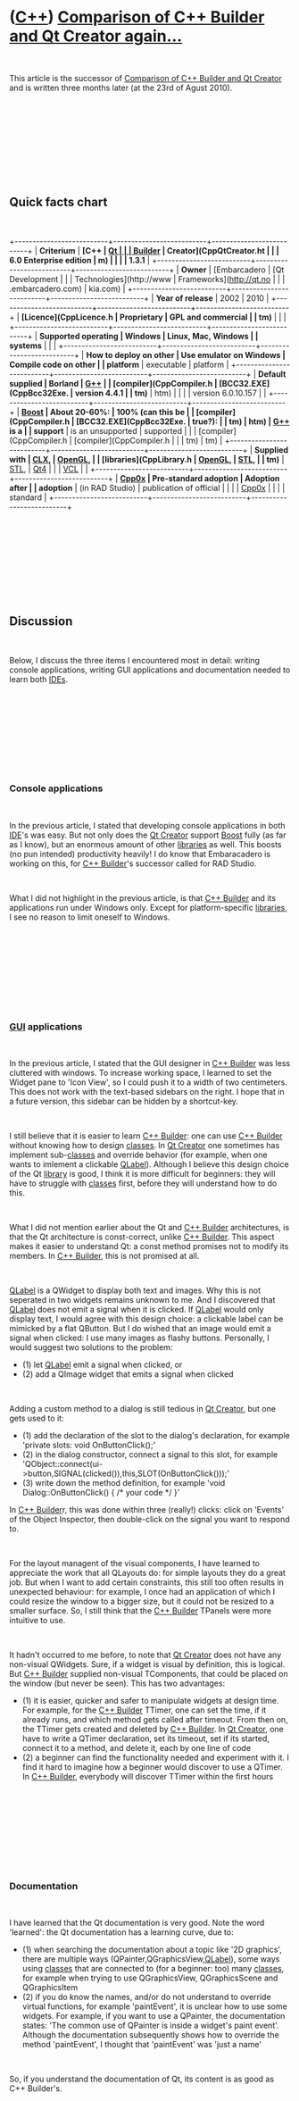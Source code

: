 



 

 

 

 

 

([C++](Cpp.md)) [Comparison of C++ Builder and Qt Creator again...](CppCompareCppBuilderAndQtCreatorAgain.md)
===============================================================================================================

 

This article is the successor of [Comparison of C++ Builder and Qt
Creator](CppCompareCppBuilderAndQtCreator.md) and is written three
months later (at the 23rd of Agust 2010).

 

 

 

 

 

Quick facts chart
-----------------

 

+--------------------------+--------------------------+--------------------------+
| **Criterium**            | **[C++                   | **[Qt                    |
|                          | Builder](CppBuilder.md) | Creator](CppQtCreator.ht |
|                          | 6.0 Enterprise edition** | m)                       |
|                          |                          | 1.3.1**                  |
+--------------------------+--------------------------+--------------------------+
| **Owner**                | [Embarcadero             | [Qt Development          |
|                          | Technologies](http://www | Frameworks](http://qt.no |
|                          | .embarcadero.com)        | kia.com)                 |
+--------------------------+--------------------------+--------------------------+
| **Year of release**      | 2002                     | 2010                     |
+--------------------------+--------------------------+--------------------------+
| **[Licence](CppLicence.h | Proprietary              | GPL and commercial       |
| tm)**                    |                          |                          |
+--------------------------+--------------------------+--------------------------+
| **Supported operating    | Windows                  | Linux, Mac, Windows      |
| systems**                |                          |                          |
+--------------------------+--------------------------+--------------------------+
| **How to deploy on other | Use emulator on Windows  | Compile code on other    |
| platform**               | executable               | platform                 |
+--------------------------+--------------------------+--------------------------+
| **Default supplied       | Borland                  | [G++](CppGpp.md)        |
| [compiler](CppCompiler.h | [BCC32.EXE](CppBcc32Exe. | version 4.4.1            |
| tm)**                    | htm)                     |                          |
|                          | version 6.0.10.157       |                          |
+--------------------------+--------------------------+--------------------------+
| **[Boost](CppBoost.md)  | About 20-60%:            | 100% (can this be        |
| [compiler](CppCompiler.h | [BCC32.EXE](CppBcc32Exe. | true?):                  |
| tm)                      | htm)                     | [G++](CppGpp.md) is a   |
| support**                | is an unsupported        | supported                |
|                          | [compiler](CppCompiler.h | [compiler](CppCompiler.h |
|                          | tm)                      | tm)                      |
+--------------------------+--------------------------+--------------------------+
| **Supplied with          | [CLX](CppClx.md),       | [OpenGL](CppOpenGl.md), |
| [libraries](CppLibrary.h | [OpenGL](CppOpenGl.md), | [STL](CppStl.md),       |
| tm)**                    | [STL](CppStl.md),       | [Qt4](CppQt.md)         |
|                          | [VCL](CppVcl.md)        |                          |
+--------------------------+--------------------------+--------------------------+
| **[Cpp0x](Cpp0x.md)     | Pre-standard adoption    | Adoption after           |
| adoption**               | (in RAD Studio)          | publication of official  |
|                          |                          | [Cpp0x](Cpp0x.md)       |
|                          |                          | standard                 |
+--------------------------+--------------------------+--------------------------+

 

 

 

 

 

Discussion
----------

 

Below, I discuss the three items I encountered most in detail: writing
console applications, writing GUI applications and documentation needed
to learn both [IDEs](CppIde.md).

 

 

 

 

 

### Console applications

 

In the previous article, I stated that developing console applications
in both [IDE](CppIde.md)'s was easy. But not only does the [Qt
Creator](CppQtCreator.md) support [Boost](CppBoost.md) fully (as far
as I know), but an enormous amount of other [libraries](CppLibrary.md)
as well. This boosts (no pun intended) productivity heavily! I do know
that Embaracadero is working on this, for [C++
Builder](CppBuilder.md)'s successor called for RAD Studio.

 

What I did not highlight in the previous article, is that [C++
Builder](CppBuilder.md) and its applications run under Windows only.
Except for platform-specific [libraries](CppLibrary.md), I see no
reason to limit oneself to Windows.

 

 

 

 

 

### [GUI](CppGui.md) applications

 

In the previous article, I stated that the GUI designer in [C++
Builder](CppBuilder.md) was less cluttered with windows. To increase
working space, I learned to set the Widget pane to 'Icon View', so I
could push it to a width of two centimeters. This does not work with the
text-based sidebars on the right. I hope that in a future version, this
sidebar can be hidden by a shortcut-key.

 

I still believe that it is easier to learn [C++
Builder](CppBuilder.md): one can use [C++ Builder](CppBuilder.md)
without knowing how to design [classes](CppClass.md). In [Qt
Creator](CppQtCreator.md) one sometimes has implement
sub-[classes](CppClass.md) and override behavior (for example, when one
wants to imlement a clickable [QLabel](CppQLabel.md)). Although I
believe this design choice of the Qt [library](CppLibrary.md) is good,
I think it is more difficult for beginners: they will have to struggle
with [classes](CppClass.md) first, before they will understand how to
do this.

 

What I did not mention earlier about the Qt and [C++
Builder](CppBuilder.md) architectures, is that the Qt architecture is
const-correct, unlike [C++ Builder](CppBuilder.md). This aspect makes
it easier to understand Qt: a const method promises not to modify its
members. In [C++ Builder](CppBuilder.md), this is not promised at all.

 

[QLabel](CppQLabel.md) is a QWidget to display both text and images.
Why this is not seperated in two widgets remains unknown to me. And I
discovered that [QLabel](CppQLabel.md) does not emit a signal when it
is clicked. If [QLabel](CppQLabel.md) would only display text, I would
agree with this design choice: a clickable label can be mimicked by a
flat QButton. But I do wished that an image would emit a signal when
clicked: I use many images as flashy buttons. Personally, I would
suggest two solutions to the problem:

-   \(1) let [QLabel](CppQLabel.md) emit a signal when clicked, or
-   \(2) add a QImage widget that emits a signal when clicked

 

Adding a custom method to a dialog is still tedious in [Qt
Creator](CppQtCreator.md), but one gets used to it:

-   \(1) add the declaration of the slot to the dialog's declaration, for
    example 'private slots: void OnButtonClick();'
-   \(2) in the dialog constructor, connect a signal to this slot, for
    example
    'QObject::connect(ui-&gt;button,SIGNAL(clicked()),this,SLOT(OnButtonClick()));'
-   \(3) write down the method definition, for example
    'void Dialog::OnButtonClick() { /\* your code \*/ }'

In [C++ Builder](CppBuilder.md)r, this was done within three (really!)
clicks: click on 'Events' of the Object Inspector, then double-click on
the signal you want to respond to.

 

For the layout managent of the visual components, I have learned to
appreciate the work that all QLayouts do: for simple layouts they do a
great job. But when I want to add certain constraints, this still too
often results in unexpected behaviour: for example, I once had an
application of which I could resize the window to a bigger size, but it
could not be resized to a smaller surface. So, I still think that the
[C++ Builder](CppBuilder.md) TPanels were more intuitive to use.

 

It hadn't occurred to me before, to note that [Qt
Creator](CppQtCreator.md) does not have any non-visual QWidgets. Sure,
if a widget is visual by definition, this is logical. But [C++
Builder](CppBuilder.md) supplied non-visual TComponents, that could be
placed on the window (but never be seen). This has two advantages:

-   \(1) it is easier, quicker and safer to manipulate widgets at design
    time. For example, for the [C++ Builder](CppBuilder.md) TTimer, one can
    set the time, if it already runs, and which method gets called
    after timeout. From then on, the TTimer gets created and deleted by [C++
    Builder](CppBuilder.md). In [Qt Creator](CppQtCreator.md), one have to
    write a QTimer declaration, set its timeout, set if its started, connect
    it to a method, and delete it, each by one line of code
-   \(2) a beginner can find the functionality needed and experiment with it.
    I find it hard to imagine how a beginner would discover to use a QTimer.
    In [C++ Builder](CppBuilder.md), everybody will discover TTimer within
    the first hours

 

 

 

 

 

### Documentation

 

I have learned that the Qt documentation is very good. Note the word
'learned': the Qt documentation has a learning curve, due to:

-   \(1) when searching the documentation about a topic like '2D graphics',
    there are multiple ways
    (QPainter,QGraphicsView,[QLabel](CppQLabel.md)), some ways using
    [classes](CppClass.md) that are connected to (for a beginner: too) many
    [classes](CppClass.md), for example when trying to use QGraphicsView,
    QGraphicsScene and QGraphicsItem
-   \(2) if you do know the names, and/or do not understand to override
    virtual functions, for example 'paintEvent', it is unclear how to use
    some widgets. For example, if you want to use a QPainter, the
    documentation states: 'The common use of QPainter is inside a widget's
    paint event'. Although the documentation subsequently shows how to
    override the method 'paintEvent', I thought that 'paintEvent' was 'just
    a name'

 

So, if you understand the documentation of Qt, its content is as good as
C++ Builder's.

 

Still, there re two thingss:

-   \(1) Because [C++ Builder](CppBuilder.md) is easier to learn (as I
    stated above), I nearly ever needed to use its documentation for VCL
    [classes](CppClass.md)
-   \(2) Unlike the Qt documentation, [C++ Builder](CppBuilder.md) also
    documents [STL](CppStl.md) classes

 

Summarizing this:

-   \(1) The [Qt Creator](CppQtCreator.md) documentation documents its Qt
    [classes](CppClass.md) as well as [C++ Builder](CppBuilder.md)
    documents its VCL classes
-   \(2) The [Qt Creator](CppQtCreator.md) documentation takes time to
    understand, the [C++ Builder](CppBuilder.md) documentation is more
    intuitive
-   \(3) Unlike [C++ Builder](CppBuilder.md), the [Qt
    Creator](CppQtCreator.md) documentation lacks [STL](CppStl.md) classes
    documentation

 

 

 

 

 

Summary
-------

 

+--------------------------+--------------------------+--------------------------+
| **Criterium**            | **[C++                   | **[Qt                    |
|                          | Builder](CppBuilder.md) | Creator](CppQtCreator.ht |
|                          | 6.0 Enterprise edition** | m)                       |
|                          |                          | 1.3.1**                  |
+--------------------------+--------------------------+--------------------------+
| **Development of console | Similar, low             | Similar, high            |
| applications**           | [Boost](CppBoost.md)    | [Boost](CppBoost.md)    |
|                          | support                  | support                  |
+--------------------------+--------------------------+--------------------------+
| **Initial                | Non-minimal, can be      | Non-minimal, can be      |
| [main](CppMain.md)      | removed ruthlessly       | removed ruthlessly       |
| [function](CppFunction.h |                          |                          |
| tm)                      |                          |                          |
| in console application** |                          |                          |
+--------------------------+--------------------------+--------------------------+
| **[GUI](CppGui.md)      | Plenty of screen space,  | Screen cluttered with    |
| designer**               | all windows can be       | windows, different ways  |
|                          | hidden in the same way,  | to hide and show most    |
|                          | all windows have a       | windows                  |
|                          | shortcut key             |                          |
+--------------------------+--------------------------+--------------------------+
| **Ease of learning       | [VCL](CppVcl.md) has    | [Qt](CppQt.md) does not |
| graphical                | non-visual components    | have non-visual widgets, |
| [library](CppLibrary.htm | (TTimer, for example)    | so a QTimer's behavior   |
| )                        | that a beginner can use  | must be written in code, |
| used by                  | without writing code     | which is harder and      |
| [GUI](CppGui.md)        |                          | error-prone              |
| designer**               |                          |                          |
+--------------------------+--------------------------+--------------------------+
| **Component/widget       | Clickable TLabel for     | Non-clickable            |
| architecture**           | labels, clickable        | [QLabel](CppQLabel.md)  |
|                          | [TImage](CppTImage.md)  | for both labels and      |
|                          | for images               | images                   |
+--------------------------+--------------------------+--------------------------+
| **Adding methods to      | Easy and transparent     | Tedious and less         |
| dialogs**                |                          | transparent              |
+--------------------------+--------------------------+--------------------------+
| **Component/widget       | Basic by default, but    | Reimplementation of      |
| use/re-use and           | also possible to         | [virtual](CppVirtual.htm |
| extension**              | reimplement              | )                        |
|                          | [virtual](CppVirtual.htm | [member                  |
|                          | )                        | functions](CppMemberFunc |
|                          | [member                  | tion.md)                |
|                          | functions](CppMemberFunc | with magic names and     |
|                          | tion.md)                | unknown functioning      |
+--------------------------+--------------------------+--------------------------+
| **Layout management**    | All Component have an    | Layout managers with     |
|                          | Alignment property, use  | good default behavior,   |
|                          | of TPanel as workhorses, | but less intuitive for   |
|                          | TPanel works intuitively | more complex custom      |
|                          | for complex custom       | behavior                 |
|                          | behavior                 |                          |
+--------------------------+--------------------------+--------------------------+
| **Documentation**        | VCL                      | Qt                       |
|                          | [classes](CppClass.md)  | [classes](CppClass.md)  |
|                          | well documented, easy to | well documented, it      |
|                          | read the documentation,  | takes time to learn      |
|                          | [STL](CppStl.md) fully  | reading the              |
|                          | documented               | documentation, no        |
|                          |                          | [STL](CppStl.md)        |
|                          |                          | documentation            |
+--------------------------+--------------------------+--------------------------+

 

My personal conclusion has remained the same:

-   \(1) [C++ Builder](CppBuilder.md) is easier to learn
-   \(2) the extra effort learning [Qt Creator](CppQtCreator.md) is worth
    it, because [Qt Creator](CppQtCreator.md) is cross-platform and has a
    superior compiler

 

 

 

 

 

[References](CppReferences.md)
-------------------------------

 

1.  [Nokia overview of all Qt
    classes](http://doc.qt.nokia.com/4.6/classes.html)

 

 

 

 

 





 



